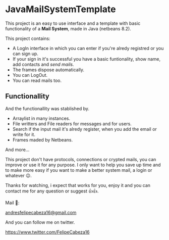 # JavaMailSystemTemplate


This project is an easy to use interface and a template with basic functionality of a **Mail System**, made in Java (netbeans 8.2).

This project contains:

* A LogIn interface in which you can enter if you're alredy registred or you can sign up.
* If your sign in it's successful you have a basic funtionality, show name, add contacts and *send mails*.
* The frames dispose automatically.
* You can LogOut.
* You can read mails too.

## Functionallity

And the functionallity was stablished by.

* Arraylist in many instances.
* File writters and File readers for messages and for users.
* Search if the input mail it's alredy register, when you add the email or write for it. 
* Frames maded by Netbeans.

And more...

This project don't have protocols, connections or crypted mails, you can improve or use it for any purpose.
I only want to help you save up time and to make more easy if you want to make a better system mail, a login or whatever 😉.

Thanks for watching, i expect that works for you, enjoy it and you can contact me for any question or suggest :+1::+1:.

Mail 📨: 

andresfelipecabeza16@gmail.com

And you can follow me on twitter.

https://www.twitter.com/FelipeCabeza16

